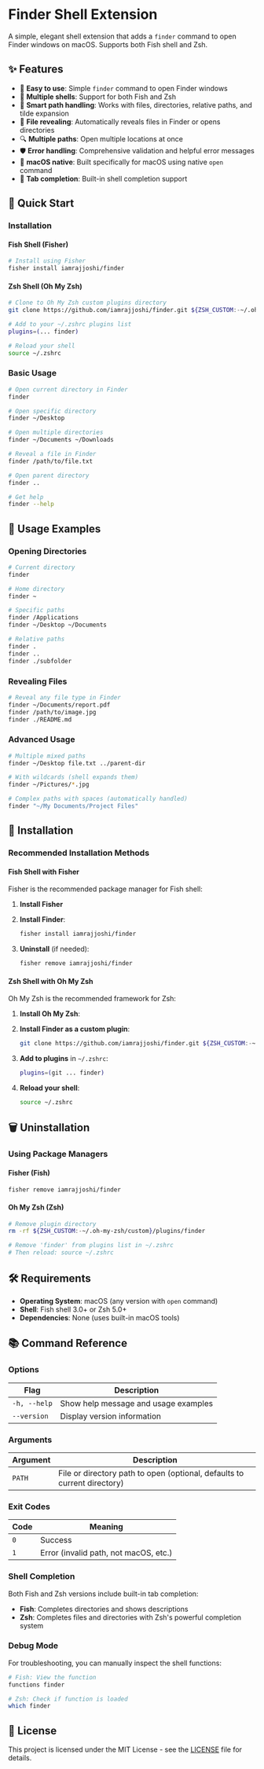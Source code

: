 # Finder Shell Extension

A simple, elegant shell extension that adds a `finder` command to open Finder windows on macOS. Supports both Fish shell and Zsh.

## ✨ Features

- 🚀 **Easy to use**: Simple `finder` command to open Finder windows
- 🔄 **Multiple shells**: Support for both Fish and Zsh
- 📁 **Smart path handling**: Works with files, directories, relative paths, and tilde expansion
- 🎯 **File revealing**: Automatically reveals files in Finder or opens directories
- 🔍 **Multiple paths**: Open multiple locations at once
- 🛡️ **Error handling**: Comprehensive validation and helpful error messages
- 🍎 **macOS native**: Built specifically for macOS using native `open` command
- 📖 **Tab completion**: Built-in shell completion support

## 🚀 Quick Start

### Installation

#### Fish Shell (Fisher)

```bash
# Install using Fisher
fisher install iamrajjoshi/finder
```

#### Zsh Shell (Oh My Zsh)

```bash
# Clone to Oh My Zsh custom plugins directory
git clone https://github.com/iamrajjoshi/finder.git ${ZSH_CUSTOM:-~/.oh-my-zsh/custom}/plugins/finder

# Add to your ~/.zshrc plugins list
plugins=(... finder)

# Reload your shell
source ~/.zshrc
```

### Basic Usage

```bash
# Open current directory in Finder
finder

# Open specific directory
finder ~/Desktop

# Open multiple directories
finder ~/Documents ~/Downloads

# Reveal a file in Finder
finder /path/to/file.txt

# Open parent directory
finder ..

# Get help
finder --help
```

## 📖 Usage Examples

### Opening Directories

```bash
# Current directory
finder

# Home directory
finder ~

# Specific paths
finder /Applications
finder ~/Desktop ~/Documents

# Relative paths
finder .
finder ..
finder ./subfolder
```

### Revealing Files

```bash
# Reveal any file type in Finder
finder ~/Documents/report.pdf
finder /path/to/image.jpg
finder ./README.md
```

### Advanced Usage

```bash
# Multiple mixed paths
finder ~/Desktop file.txt ../parent-dir

# With wildcards (shell expands them)
finder ~/Pictures/*.jpg

# Complex paths with spaces (automatically handled)
finder "~/My Documents/Project Files"
```

## 🔧 Installation

### Recommended Installation Methods

#### Fish Shell with Fisher

Fisher is the recommended package manager for Fish shell:

1. **Install Fisher**

2. **Install Finder**:

   ```bash
   fisher install iamrajjoshi/finder
   ```

3. **Uninstall** (if needed):

   ```bash
   fisher remove iamrajjoshi/finder
   ```

#### Zsh Shell with Oh My Zsh

Oh My Zsh is the recommended framework for Zsh:

1. **Install Oh My Zsh**:

2. **Install Finder as a custom plugin**:

   ```bash
   git clone https://github.com/iamrajjoshi/finder.git ${ZSH_CUSTOM:-~/.oh-my-zsh/custom}/plugins/finder
   ```

3. **Add to plugins** in `~/.zshrc`:

   ```bash
   plugins=(git ... finder)
   ```

4. **Reload your shell**:

   ```bash
   source ~/.zshrc
   ```

## 🗑️ Uninstallation

### Using Package Managers

#### Fisher (Fish)

```bash
fisher remove iamrajjoshi/finder
```

#### Oh My Zsh (Zsh)

```bash
# Remove plugin directory
rm -rf ${ZSH_CUSTOM:-~/.oh-my-zsh/custom}/plugins/finder

# Remove 'finder' from plugins list in ~/.zshrc
# Then reload: source ~/.zshrc
```

## 🛠️ Requirements

- **Operating System**: macOS (any version with `open` command)
- **Shell**: Fish shell 3.0+ or Zsh 5.0+
- **Dependencies**: None (uses built-in macOS tools)

## 📚 Command Reference

### Options

| Flag | Description |
|------|-------------|
| `-h, --help` | Show help message and usage examples |
| `--version` | Display version information |

### Arguments

| Argument | Description |
|----------|-------------|
| `PATH` | File or directory path to open (optional, defaults to current directory) |

### Exit Codes

| Code | Meaning |
|------|---------|
| `0` | Success |
| `1` | Error (invalid path, not macOS, etc.) |

### Shell Completion

Both Fish and Zsh versions include built-in tab completion:

- **Fish**: Completes directories and shows descriptions
- **Zsh**: Completes files and directories with Zsh's powerful completion system

### Debug Mode

For troubleshooting, you can manually inspect the shell functions:

```bash
# Fish: View the function
functions finder

# Zsh: Check if function is loaded
which finder
```

## 📄 License

This project is licensed under the MIT License - see the [LICENSE](LICENSE) file for details.

